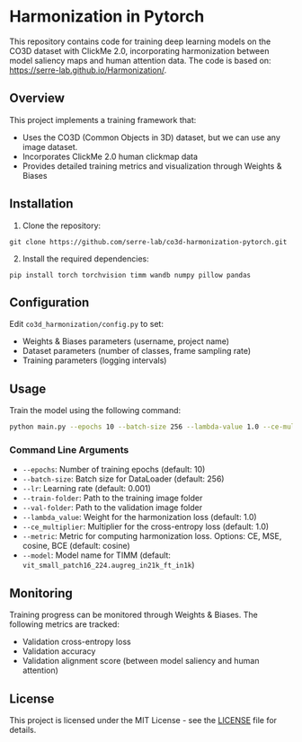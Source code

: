 # Harmonization in Pytorch

This repository contains code for training deep learning models on the CO3D dataset with ClickMe 2.0, incorporating harmonization between model saliency maps and human attention data. The code is based on: https://serre-lab.github.io/Harmonization/.

## Overview

This project implements a training framework that:
- Uses the CO3D (Common Objects in 3D) dataset, but we can use any image dataset.
- Incorporates ClickMe 2.0 human clickmap data
- Provides detailed training metrics and visualization through Weights & Biases

## Installation

1. Clone the repository:
```
git clone https://github.com/serre-lab/co3d-harmonization-pytorch.git
```

2. Install the required dependencies:
```
pip install torch torchvision timm wandb numpy pillow pandas
```

## Configuration

Edit `co3d_harmonization/config.py` to set:
- Weights & Biases parameters (username, project name)
- Dataset parameters (number of classes, frame sampling rate)
- Training parameters (logging intervals)

## Usage

Train the model using the following command:
```bash
python main.py --epochs 10 --batch-size 256 --lambda-value 1.0 --ce-multiplier 1.0 --metric BCE
```

### Command Line Arguments
- `--epochs`: Number of training epochs (default: 10)
- `--batch-size`: Batch size for DataLoader (default: 256)
- `--lr`: Learning rate (default: 0.001)
- `--train-folder`: Path to the training image folder
- `--val-folder`: Path to the validation image folder
- `--lambda_value`: Weight for the harmonization loss (default: 1.0)
- `--ce_multiplier`: Multiplier for the cross-entropy loss (default: 1.0)
- `--metric`: Metric for computing harmonization loss. Options: CE, MSE, cosine, BCE (default: cosine)
- `--model`: Model name for TIMM (default: `vit_small_patch16_224.augreg_in21k_ft_in1k`)

## Monitoring

Training progress can be monitored through Weights & Biases. The following metrics are tracked:
- Validation cross-entropy loss
- Validation accuracy
- Validation alignment score (between model saliency and human attention)

## License

This project is licensed under the MIT License - see the [LICENSE](LICENSE) file for details.
